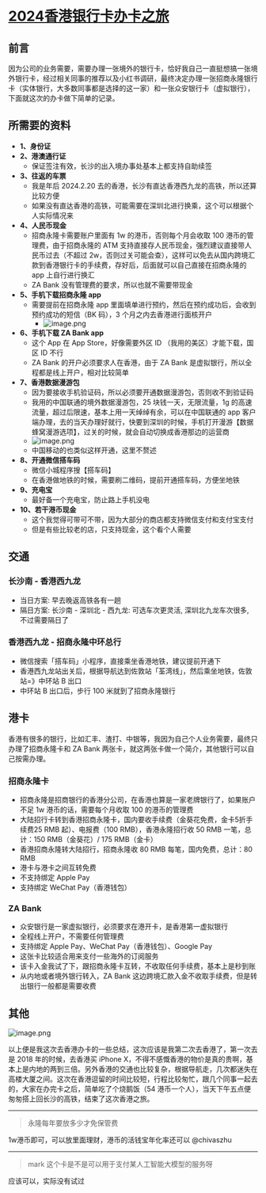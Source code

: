 # [2024香港银行卡办卡之旅](https://github.com/superleeyom/blog/issues/58)

## 前言

因为公司的业务需要，需要办理一张境外的银行卡，恰好我自己一直挺想搞一张境外银行卡，经过相关同事的推荐以及小红书调研，最终决定办理一张招商永隆银行卡（实体银行，大多数同事都是选择的这一家）和一张众安银行卡（虚拟银行），下面就这次的办卡做下简单的记录。

## 所需要的资料

- **1、身份证**
- **2、港澳通行证**
	- 保证签注有效，长沙的出入境办事处基本上都支持自助续签
- **3、往返的车票**
	- 我是年后 2024.2.20 去的香港，长沙有直达香港西九龙的高铁，所以还算比较方便
	- 如果没有直达香港的高铁，可能需要在深圳北进行换乘，这个可以根据个人实际情况来
- **4、人民币现金**
	- 招商永隆卡需要账户里面有 1w 的港币，否则每个月会收取 100 港币的管理费，由于招商永隆的 ATM 支持直接存人民币现金，强烈建议直接带人民币过去（不超过 2w，否则过关可能会查），这样可以免去从国内跨境汇款到香港银行卡的手续费，存好后，后面就可以自己直接在招商永隆的 app 上自行进行换汇
	- ZA Bank 没有管理费的要求，所以也就不需要带现金
- **5、手机下载招商永隆 app**
	- 需要提前在招商永隆 app 里面填单进行预约，然后在预约成功后，会收到预约成功的短信（BK 码），3 个月之内去香港进行面核开户
		- ![image.png](https://raw.githubusercontent.com/superleeyom/blog/main/img/202402251436421.png)
- **6、手机下载 ZA Bank app**
	- 这个 App 在 App Store，好像需要外区 ID （我用的美区）才能下载，国区 ID 不行
	- ZA Bank 的开户必须要求人在香港，由于 ZA Bank 是虚拟银行，所以全程都是线上开户，相对比较简单
- **7、香港数据漫游包**
	- 因为要接收手机验证码，所以必须要开通数据漫游包，否则收不到验证码
	- 我用的中国联通的境外数据漫游包，25 块钱一天，无限流量，1g 的高速流量，超过后限速，基本上用一天绰绰有余，可以在中国联通的 app 客户端办理，去的当天办理好就行，快要到深圳的时候，手机打开漫游【数据蜂窝漫游选项】，过关的时候，就会自动切换成香港那边的运营商
	- ![image.png](https://raw.githubusercontent.com/superleeyom/blog/main/img/202402251444325.png)
	- 中国移动的也类似这样开通，这里不赘述
- **8、开通微信搭车码**
	- 微信小城程序搜【搭车码】
	- 在香港做地铁的时候，需要刷二维码，提前开通搭车码，方便坐地铁
- **9、充电宝**
	- 最好备一个充电宝，防止路上手机没电
- **10、若干港币现金**
	- 这个我觉得可带可不带，因为大部分的商店都支持微信支付和支付宝支付
	- 但是有些比较老的店，只支持现金，这个看个人需要

## 交通

### 长沙南 - 香港西九龙

- 当日方案: 早去晚返高铁各有一趟
- 隔日方案: 长沙南 - 深圳北 - 西九龙: 可选车次更灵活, 深圳北九龙车次很多, 不过需要隔日了
### 香港西九龙 - 招商永隆中环总行

- 微信搜索「搭车码」小程序，直接乘坐香港地铁，建议提前开通下
- 香港西九龙站出关后，根据导航达到佐敦站「荃湾线」，然后乘坐地铁，佐敦站=》中环站 B 出口
- 中环站 B 出口后，步行 100 米就到了招商永隆银行
## 港卡

香港有很多的银行，比如汇丰、渣打、中银等，我因为自己个人业务需要，最终只办理了招商永隆卡和 ZA Bank 两张卡，就这两张卡做一个简介，其他银行可以自己按需办理。
### 招商永隆卡

- 招商永隆是招商银行的香港分公司，在香港也算是一家老牌银行了，如果账户不足 1w 港币的话，需要每个月收取 100 的港币的管理费
- 大陆招行卡转到香港招商永隆卡，国内要收手续费（金葵花免费，金卡5折手续费25 RMB 起）、电报费（100 RMB），香港永隆招行收 50 RMB 一笔，总计：150 RMB（金葵花）/ 175 RMB（金卡）
- 香港招商永隆转大陆招行，招商永隆收 80 RMB 每笔，国内免费，总计：80 RMB
- 港卡与港卡之间互转免费
- 不支持绑定 Apple Pay
- 支持绑定 WeChat Pay（香港钱包）
### ZA Bank

- 众安银行是一家虚拟银行，必须要求在港开卡，是香港第一虚拟银行
- 全程线上开户，不需要任何管理费
- 支持绑定 Apple Pay、WeChat Pay（香港钱包）、Google Pay
- 这张卡比较适合用来支付一些海外的订阅服务
- 该卡入金我试了下，跟招商永隆卡互转，不收取任何手续费，基本上是秒到账
- 从内地或者境外银行转入，ZA Bank 这边跨境汇款入金不收取手续费，但是转出银行一般都是需要收费
## 其他

![image.png](https://raw.githubusercontent.com/superleeyom/blog/main/img/202402251431170.png)

以上便是我这次去香港办卡的一些总结，这次应该是我第二次去香港了，第一次去是 2018 年的时候，去香港买 iPhone X，不得不感慨香港的物价是真的贵啊，基本上是内地的两到三倍。另外香港的交通也比较复杂，根据导航走，几次都迷失在高楼大厦之间。这次在香港逗留的时间比较短，行程比较匆忙，跟几个同事一起去的，大家在办完卡之后，简单吃了个烧鹅饭（54 港币一个人），当天下午五点便匆匆搭上回长沙的高铁，结束了这次香港之旅。


---

> 永隆每年要放多少才免保管费

1w港币即可，可以放里面理财，港币的活钱宝年化率还可以 @chivaszhu 

---

> mark 这个卡是不是可以用于支付某人工智能大模型的服务呀

应该可以，实际没有试过